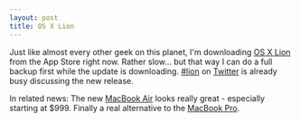 ```yaml
---
layout: post
title: OS X Lion
---
```


Just like almost every other geek on this planet, I'm downloading
[OS X Lion](http://www.apple.com/macosx/) from the App Store right
now. Rather slow... but that way I can do a full backup first while
the update is downloading. [#lion](https://twitter.com/search/%23lion)
on [Twitter](http://twitter.com) is already busy discussing the new
release.

In related news: The new [MacBook Air](http://www.apple.com/macbookair/)
looks really great - especially starting at \$999. Finally a real alternative
to the [MacBook Pro](http://www.apple.com/macbookpro/).
